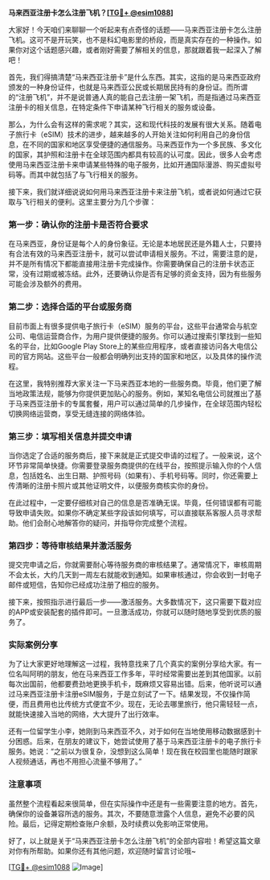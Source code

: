 **马来西亚注册卡怎么注册飞机？[[TG💪+ @esim1088](https://t.me/s/esim1088)]**

大家好！今天咱们来聊聊一个听起来有点奇怪的话题——马来西亚注册卡怎么注册飞机。这可不是开玩笑，也不是科幻电影里的桥段，而是真实存在的一种操作。如果你对这个话题感兴趣，或者刚好需要了解相关的信息，那就跟着我一起深入了解吧！

首先，我们得搞清楚“马来西亚注册卡”是什么东西。其实，这指的是马来西亚政府颁发的一种身份证件，也就是马来西亚公民或长期居民持有的身份证。而所谓的“注册飞机”，并不是说普通人真的能自己去注册一架飞机，而是指通过马来西亚注册卡的相关信息，在特定条件下申请某种飞行相关的服务或设备。

那么，为什么会有这样的需求呢？其实，这和现代科技的发展有很大关系。随着电子旅行卡（eSIM）技术的进步，越来越多的人开始关注如何利用自己的身份信息，在不同的国家和地区享受便捷的通信服务。马来西亚作为一个多民族、多文化的国家，其护照和注册卡在全球范围内都具有较高的认可度。因此，很多人会考虑使用马来西亚注册卡来申请某些特殊的电子服务，比如开通国际漫游、购买虚拟号码等。而其中就包括了与飞行相关的服务。

接下来，我们就详细说说如何用马来西亚注册卡来注册飞机，或者说如何通过它获取与飞行相关的便利。这里主要分为几个步骤：

### 第一步：确认你的注册卡是否符合要求

在马来西亚，身份证是每个人的身份象征。无论是本地居民还是外籍人士，只要持有合法有效的马来西亚注册卡，就可以尝试申请相关服务。不过，需要注意的是，并不是所有情况下都能直接用注册卡完成操作。你需要确保自己的注册卡状态正常，没有过期或被冻结。此外，还要确认你是否有足够的资金支持，因为有些服务可能会涉及额外的费用。

### 第二步：选择合适的平台或服务商

目前市面上有很多提供电子旅行卡（eSIM）服务的平台，这些平台通常会与航空公司、电信运营商合作，为用户提供便捷的服务。你可以通过搜索引擎找到一些知名的平台，比如Google Play Store上的某些应用程序，或者直接访问各大电信公司的官方网站。这些平台一般都会明确列出支持的国家和地区，以及具体的操作流程。

在这里，我特别推荐大家关注一下马来西亚本地的一些服务商。毕竟，他们更了解当地政策法规，能够为你提供更加贴心的服务。例如，某知名电信公司就推出了基于马来西亚注册卡的专属套餐，用户可以通过简单的几步操作，在全球范围内轻松切换网络运营商，享受无缝连接的网络体验。

### 第三步：填写相关信息并提交申请

当你选定了合适的服务商后，接下来就是正式提交申请的过程了。一般来说，这个环节非常简单快捷。你需要登录服务商提供的在线平台，按照提示输入你的个人信息，包括姓名、出生日期、护照号码（如果有）、手机号码等。同时，你还需要上传清晰的注册卡照片或其他证明文件，以便服务商核实你的身份。

在此过程中，一定要仔细核对自己的信息是否准确无误。毕竟，任何错误都有可能导致申请失败。如果你不确定某些字段该如何填写，可以直接联系客服人员寻求帮助。他们会耐心地解答你的疑问，并指导你完成整个流程。

### 第四步：等待审核结果并激活服务

提交完申请之后，你就需要耐心等待服务商的审核结果了。通常情况下，审核周期不会太长，大约几天到一周左右就能收到通知。如果审核通过，你会收到一封电子邮件或短信，告知你已经成功注册了相应的服务。

接下来，按照指示进行最后一步——激活服务。大多数情况下，这只需要下载对应的APP或安装配套的插件即可。一旦激活成功，你就可以随时随地享受到优质的服务了。

### 实际案例分享

为了让大家更好地理解这一过程，我特意找来了几个真实的案例分享给大家。有一位名叫阿明的朋友，他在马来西亚工作多年，平时经常需要出差到其他国家。以前每次出国前，他都要费劲地更换手机卡，既麻烦又容易出错。后来，他听说可以通过马来西亚注册卡注册eSIM服务，于是立刻试了一下。结果发现，不仅操作简便，而且费用也比传统方式便宜不少。现在，无论去哪里旅行，他只需轻轻一点，就能快速接入当地的网络，大大提升了出行效率。

还有一位留学生小李，她刚到马来西亚不久，对于如何在当地使用移动数据感到十分困惑。后来，在朋友的建议下，她尝试使用了基于马来西亚注册卡的电子旅行卡服务。她说：“之前以为很复杂，没想到这么简单！现在我在校园里也能随时跟家人视频通话，再也不用担心流量不够用了。”

### 注意事项

虽然整个流程看起来很简单，但在实际操作中还是有一些需要注意的地方。首先，确保你的设备兼容所选的服务。其次，不要随意泄露个人信息，避免不必要的风险。最后，记得定期检查账户余额，及时续费以免影响正常使用。

好了，以上就是关于“马来西亚注册卡怎么注册飞机”的全部内容啦！希望这篇文章对你有所帮助。如果你还有其他问题，欢迎随时留言讨论哦~

[[TG💪+ @esim1088](https://t.me/s/esim1088) ![Image](https://i.postimg.cc/4NQfJmqS/Snipaste-2025-05-13-00-14-12.png)]